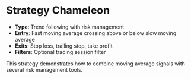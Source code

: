# Strategy Chameleon

- **Type**: Trend following with risk management
- **Entry**: Fast moving average crossing above or below slow moving average
- **Exits**: Stop loss, trailing stop, take profit
- **Filters**: Optional trading session filter

This strategy demonstrates how to combine moving average signals with several risk management tools.
